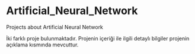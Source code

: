 # Artificial_Neural_Network
Projects about Artificial Neural Network

İki farklı proje bulunmaktadır. Projenin içeriği ile ilgili detaylı bilgiler projenin açıklama kısmında mevcuttur.
